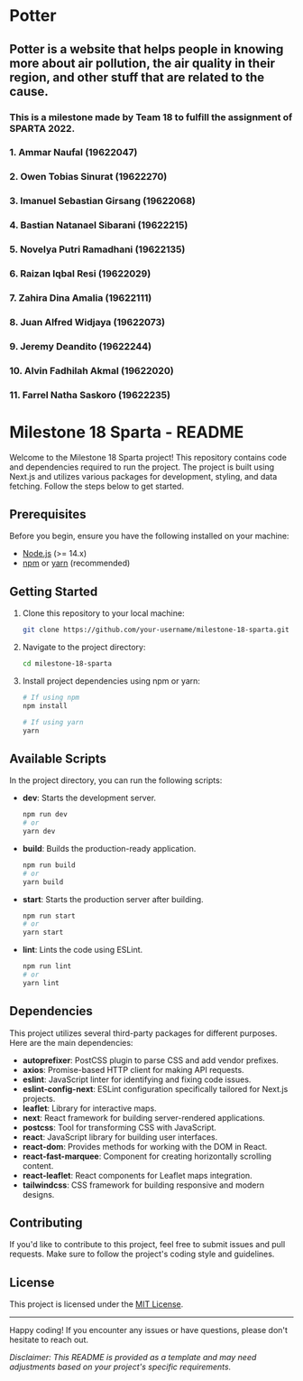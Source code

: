 # Potter


## Potter is a website that helps people in knowing more about air pollution, the air quality in their region, and other stuff that are related to the cause. 

### This is a milestone made by Team 18 to fulfill the assignment of SPARTA 2022.
### 1. Ammar Naufal (19622047)
### 2. Owen Tobias Sinurat (19622270)
### 3. Imanuel Sebastian Girsang (19622068)
### 4. Bastian Natanael Sibarani (19622215)
### 5. Novelya Putri Ramadhani (19622135)
### 6. Raizan Iqbal Resi (19622029)
### 7. Zahira Dina Amalia (19622111)
### 8. Juan Alfred Widjaya (19622073)
### 9. Jeremy Deandito (19622244)
### 10. Alvin Fadhilah Akmal (19622020)
### 11. Farrel Natha Saskoro (19622235)

# Milestone 18 Sparta - README

Welcome to the Milestone 18 Sparta project! This repository contains code and dependencies required to run the project. The project is built using Next.js and utilizes various packages for development, styling, and data fetching. Follow the steps below to get started.

## Prerequisites

Before you begin, ensure you have the following installed on your machine:

- [Node.js](https://nodejs.org/) (>= 14.x)
- [npm](https://www.npmjs.com/) or [yarn](https://yarnpkg.com/) (recommended)

## Getting Started

1. Clone this repository to your local machine:

   ```bash
   git clone https://github.com/your-username/milestone-18-sparta.git
   ```

2. Navigate to the project directory:

   ```bash
   cd milestone-18-sparta
   ```

3. Install project dependencies using npm or yarn:

   ```bash
   # If using npm
   npm install

   # If using yarn
   yarn
   ```

## Available Scripts

In the project directory, you can run the following scripts:

- **dev**: Starts the development server.

  ```bash
  npm run dev
  # or
  yarn dev
  ```

- **build**: Builds the production-ready application.

  ```bash
  npm run build
  # or
  yarn build
  ```

- **start**: Starts the production server after building.

  ```bash
  npm run start
  # or
  yarn start
  ```

- **lint**: Lints the code using ESLint.

  ```bash
  npm run lint
  # or
  yarn lint
  ```

## Dependencies

This project utilizes several third-party packages for different purposes. Here are the main dependencies:

- **autoprefixer**: PostCSS plugin to parse CSS and add vendor prefixes.
- **axios**: Promise-based HTTP client for making API requests.
- **eslint**: JavaScript linter for identifying and fixing code issues.
- **eslint-config-next**: ESLint configuration specifically tailored for Next.js projects.
- **leaflet**: Library for interactive maps.
- **next**: React framework for building server-rendered applications.
- **postcss**: Tool for transforming CSS with JavaScript.
- **react**: JavaScript library for building user interfaces.
- **react-dom**: Provides methods for working with the DOM in React.
- **react-fast-marquee**: Component for creating horizontally scrolling content.
- **react-leaflet**: React components for Leaflet maps integration.
- **tailwindcss**: CSS framework for building responsive and modern designs.

## Contributing

If you'd like to contribute to this project, feel free to submit issues and pull requests. Make sure to follow the project's coding style and guidelines.

## License

This project is licensed under the [MIT License](LICENSE).

---

Happy coding! If you encounter any issues or have questions, please don't hesitate to reach out.

*Disclaimer: This README is provided as a template and may need adjustments based on your project's specific requirements.*
